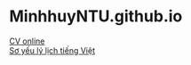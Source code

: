 # MinhhuyNTU.github.io

[CV online](https://minhhuyntu.github.io/mycv/)
<br>
[Sơ yếu lý lịch tiếng Việt](https://minhhuyntu.github.io/mycv/vn.html)
